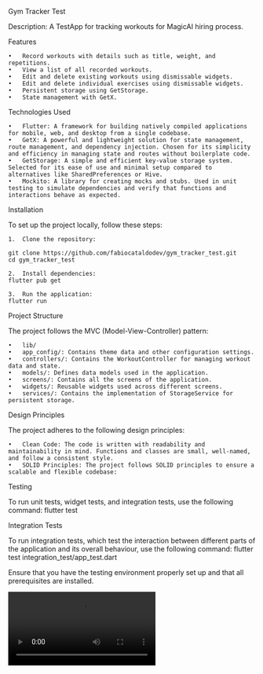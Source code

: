 Gym Tracker Test

Description: A TestApp for tracking workouts for MagicAI hiring process.

Features

    •	Record workouts with details such as title, weight, and repetitions.
    •	View a list of all recorded workouts.
    •	Edit and delete existing workouts using dismissable widgets.
    •	Edit and delete individual exercises using dismissable widgets.
    •	Persistent storage using GetStorage.
    •	State management with GetX.

Technologies Used

    •	Flutter: A framework for building natively compiled applications for mobile, web, and desktop from a single codebase.
    •	GetX: A powerful and lightweight solution for state management, route management, and dependency injection. Chosen for its simplicity and efficiency in managing state and routes without boilerplate code.
    •	GetStorage: A simple and efficient key-value storage system. Selected for its ease of use and minimal setup compared to alternatives like SharedPreferences or Hive.
    •	Mockito: A library for creating mocks and stubs. Used in unit testing to simulate dependencies and verify that functions and interactions behave as expected.

Installation

To set up the project locally, follow these steps:

    1.	Clone the repository:

    git clone https://github.com/fabiocataldodev/gym_tracker_test.git
    cd gym_tracker_test

    2.	Install dependencies:
    flutter pub get

    3.	Run the application:
    flutter run

Project Structure

The project follows the MVC (Model-View-Controller) pattern:

    •	lib/
    •	app_config/: Contains theme data and other configuration settings.
    •	controllers/: Contains the WorkoutController for managing workout data and state.
    •	models/: Defines data models used in the application.
    •	screens/: Contains all the screens of the application.
    •	widgets/: Reusable widgets used across different screens.
    •	services/: Contains the implementation of StorageService for persistent storage.

Design Principles

The project adheres to the following design principles:

    •	Clean Code: The code is written with readability and maintainability in mind. Functions and classes are small, well-named, and follow a consistent style.
    •	SOLID Principles: The project follows SOLID principles to ensure a scalable and flexible codebase:

Testing

To run unit tests, widget tests, and integration tests, use the following command:
flutter test

Integration Tests

To run integration tests, which test the interaction between different parts of the application and its overall behaviour, use the following command:
flutter test integration_test/app_test.dart

Ensure that you have the testing environment properly set up and that all prerequisites are installed.

<video controls src="Simulator Screen Recording - iPhone 15 Pro Max - 2024-09-11 at 20.mp4" title="Title"></video>
